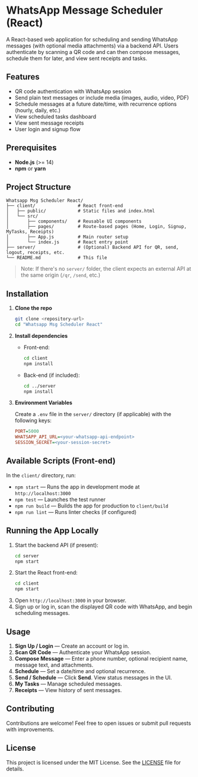 # WhatsApp Message Scheduler (React)

A React-based web application for scheduling and sending WhatsApp messages (with optional media attachments) via a backend API. Users authenticate by scanning a QR code and can then compose messages, schedule them for later, and view sent receipts and tasks.

## Features

- QR code authentication with WhatsApp session
- Send plain text messages or include media (images, audio, video, PDF)
- Schedule messages at a future date/time, with recurrence options (hourly, daily, etc.)
- View scheduled tasks dashboard
- View sent message receipts
- User login and signup flow

## Prerequisites

- **Node.js** (>= 14)
- **npm** or **yarn**

## Project Structure

```plaintext
Whatsapp Msg Scheduler React/
├── client/                # React front-end
│   ├── public/            # Static files and index.html
│   └── src/
│       ├── components/    # Reusable UI components
│       ├── pages/         # Route-based pages (Home, Login, Signup, MyTasks, Receipts)
│       ├── App.js         # Main router setup
│       └── index.js       # React entry point
├── server/                # (Optional) Backend API for QR, send, logout, receipts, etc.
└── README.md              # This file
```

> Note: If there's no `server/` folder, the client expects an external API at the same origin (`/qr`, `/send`, etc.)

## Installation

1. **Clone the repo**

   ```bash
   git clone <repository-url>
   cd "Whatsapp Msg Scheduler React"
   ```

2. **Install dependencies**

   - Front-end:

     ```bash
     cd client
     npm install
     ```

   - Back-end (if included):
     ```bash
     cd ../server
     npm install
     ```

3. **Environment Variables**

   Create a `.env` file in the `server/` directory (if applicable) with the following keys:

   ```ini
   PORT=5000
   WHATSAPP_API_URL=<your-whatsapp-api-endpoint>
   SESSION_SECRET=<your-session-secret>
   ```

## Available Scripts (Front-end)

In the `client/` directory, run:

- `npm start` &mdash; Runs the app in development mode at `http://localhost:3000`
- `npm test` &mdash; Launches the test runner
- `npm run build` &mdash; Builds the app for production to `client/build`
- `npm run lint` &mdash; Runs linter checks (if configured)

## Running the App Locally

1. Start the backend API (if present):
   ```bash
   cd server
   npm start
   ```
2. Start the React front-end:
   ```bash
   cd client
   npm start
   ```
3. Open `http://localhost:3000` in your browser.
4. Sign up or log in, scan the displayed QR code with WhatsApp, and begin scheduling messages.

## Usage

1. **Sign Up / Login** &mdash; Create an account or log in.
2. **Scan QR Code** &mdash; Authenticate your WhatsApp session.
3. **Compose Message** &mdash; Enter a phone number, optional recipient name, message text, and attachments.
4. **Schedule** &mdash; Set a date/time and optional recurrence.
5. **Send / Schedule** &mdash; Click **Send**. View status messages in the UI.
6. **My Tasks** &mdash; Manage scheduled messages.
7. **Receipts** &mdash; View history of sent messages.

## Contributing

Contributions are welcome! Feel free to open issues or submit pull requests with improvements.

## License

This project is licensed under the MIT License. See the [LICENSE](LICENSE) file for details.
